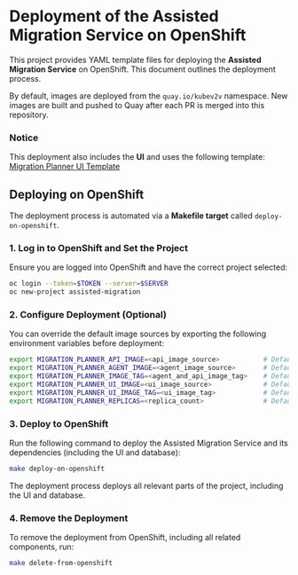 # Deployment of the Assisted Migration Service on OpenShift

This project provides YAML template files for deploying the **Assisted Migration Service** on OpenShift. This document outlines the deployment process.

By default, images are deployed from the `quay.io/kubev2v` namespace. New images are built and pushed to Quay after each PR is merged into this repository.

### Notice
This deployment also includes the **UI** and uses the following template:  
[Migration Planner UI Template](https://raw.githubusercontent.com/kubev2v/migration-planner-ui/refs/heads/main/deploy/templates/ui-template.yml)

## Deploying on OpenShift

The deployment process is automated via a **Makefile target** called `deploy-on-openshift`.

### 1. Log in to OpenShift and Set the Project

Ensure you are logged into OpenShift and have the correct project selected:

```sh  
oc login --token=$TOKEN --server=$SERVER  
oc new-project assisted-migration 
```

### 2. Configure Deployment (Optional)
You can override the default image sources by exporting the following environment variables before deployment:
```sh
export MIGRATION_PLANNER_API_IMAGE=<api_image_source>           # Default: quay.io/kubev2v/migration-planner-api  
export MIGRATION_PLANNER_AGENT_IMAGE=<agent_image_source>       # Default: quay.io/kubev2v/migration-planner-agent  
export MIGRATION_PLANNER_IMAGE_TAG=<agent_and_api_image_tag>    # Default: latest  
export MIGRATION_PLANNER_UI_IMAGE=<ui_image_source>             # Default: quay.io/kubev2v/migration-planner-ui  
export MIGRATION_PLANNER_UI_IMAGE_TAG=<ui_image_tag>            # Default: latest  
export MIGRATION_PLANNER_REPLICAS=<replica_count>               # Default: 1  
```

### 3. Deploy to OpenShift
Run the following command to deploy the Assisted Migration Service and its dependencies (including the UI and database):
```sh
make deploy-on-openshift
```

The deployment process deploys all relevant parts of the project, including the UI and database.

### 4. Remove the Deployment
To remove the deployment from OpenShift, including all related components, run:
```sh
make delete-from-openshift
```
